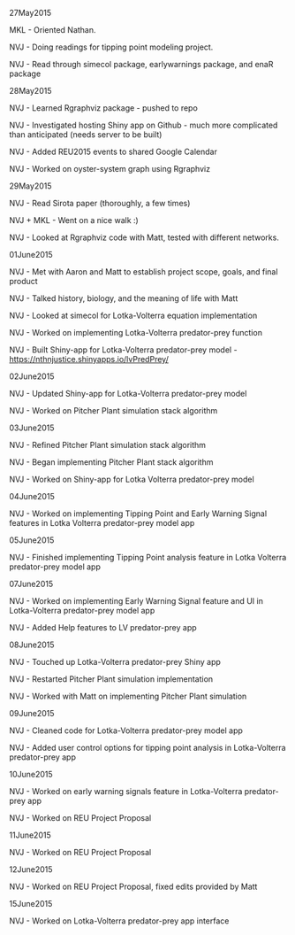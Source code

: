 27May2015

MKL - Oriented Nathan.

NVJ - Doing readings for tipping point modeling project.

NVJ - Read through simecol package, earlywarnings package, and enaR package

28May2015

NVJ - Learned Rgraphviz package - pushed to repo

NVJ - Investigated hosting Shiny app on Github - much more complicated than anticipated (needs server to be built)

NVJ - Added REU2015 events to shared Google Calendar

NVJ - Worked on oyster-system graph using Rgraphviz

29May2015

NVJ - Read Sirota paper (thoroughly, a few times)

NVJ + MKL - Went on a nice walk :)

NVJ - Looked at Rgraphviz code with Matt, tested with different networks.

01June2015

NVJ - Met with Aaron and Matt to establish project scope, goals, and final product

NVJ - Talked history, biology, and the meaning of life with Matt

NVJ - Looked at simecol for Lotka-Volterra equation implementation

NVJ - Worked on implementing Lotka-Volterra predator-prey function

NVJ - Built Shiny-app for Lotka-Volterra predator-prey model - https://nthnjustice.shinyapps.io/lvPredPrey/

02June2015

NVJ - Updated Shiny-app for Lotka-Volterra predator-prey model

NVJ - Worked on Pitcher Plant simulation stack algorithm

03June2015

NVJ - Refined Pitcher Plant simulation stack algorithm

NVJ - Began implementing Pitcher Plant stack algorithm

NVJ - Worked on Shiny-app for Lotka Volterra predator-prey model

04June2015

NVJ - Worked on implementing Tipping Point and Early Warning Signal features in Lotka Volterra predator-prey model app

05June2015

NVJ - Finished implementing Tipping Point analysis feature in Lotka Volterra predator-prey model app

07June2015

NVJ - Worked on implementing Early Warning Signal feature and UI in Lotka-Volterra predator-prey model app

NVJ - Added Help features to LV predator-prey app

08June2015

NVJ - Touched up Lotka-Volterra predator-prey Shiny app

NVJ - Restarted Pitcher Plant simulation implementation

NVJ - Worked with Matt on implementing Pitcher Plant simulation

09June2015

NVJ - Cleaned code for Lotka-Volterra predator-prey model app

NVJ - Added user control options for tipping point analysis in Lotka-Volterra predator-prey app

10June2015

NVJ - Worked on early warning signals feature in Lotka-Volterra predator-prey app

NVJ - Worked on REU Project Proposal

11June2015

NVJ - Worked on REU Project Proposal

12June2015

NVJ - Worked on REU Project Proposal, fixed edits provided by Matt

15June2015

NVJ - Worked on Lotka-Volterra predator-prey app interface 

